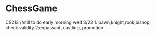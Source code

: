 # ChessGame
CS213
//still to do early morning wed 3/23
1: pawn,knight,rook,bishop, check validity
2:enpassant, castling, promotion
